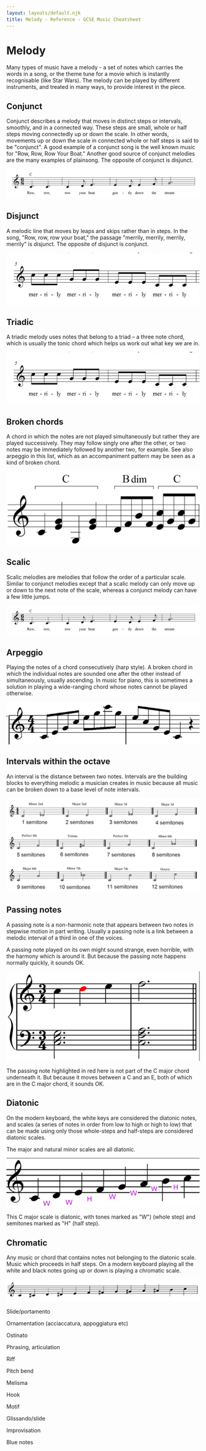 ```yaml
---
layout: layouts/default.njk
title: Melody - Reference - GCSE Music Cheatsheet
---
```


# Melody

Many types of music have a melody - a set of notes which carries the words in a song, or the theme tune for a movie which is instantly recognisable (like Star Wars). The melody can be played by different instruments, and treated in many ways, to provide interest in the piece.

## Conjunct

Conjunct describes a melody that moves in distinct steps or intervals, smoothly, and in a connected way. These steps are small, whole or half steps moving connectedly up or down the scale. In other words, movements up or down the scale in connected whole or half steps is said to be "conjunct". A good example of a conjunct song is the well known music for "Row, Row, Row Your Boat." Another good source of conjunct melodies are the many examples of plainsong. The opposite of conjunct is disjunct.

![A conjunct melody](../../img/reference/melody-conjunct.png)

## Disjunct

A melodic line that moves by leaps and skips rather than in steps. In the song, "Row, row, row your boat," the passage "merrily, merrily, merrily, merrily" is disjunct. The opposite of disjunct is conjunct.

![A disjunct melody](../../img/reference/melody-disjunct.png)

## Triadic

A triadic melody uses notes that belong to a triad – a three note chord, which is usually the tonic chord which helps us work out what key we are in.

![A triadic melody](../../img/reference/melody-triadic.png)

## Broken chords

A chord in which the notes are not played simultaneously but rather they are played successively. They may follow singly one after the other, or two notes may be immediately followed by another two, for example. See also arpeggio in this list, which as an accompaniment pattern may be seen as a kind of broken chord.

![Broken chords](../../img/reference/melody-broken-chords.png)

## Scalic

Scalic melodies are melodies that follow the order of a particular scale.  Similar to conjunct melodies except that a scalic melody can only move up or down to the next note of the scale, whereas a conjunct melody can have a few little jumps.

![A scalic melody](../../img/reference/melody-scalic.png)

## Arpeggio

Playing the notes of a chord consecutively (harp style). A broken chord in which the individual notes are sounded one after the other instead of simultaneously, usually ascending. In music for piano, this is sometimes a solution in playing a wide-ranging chord whose notes cannot be played otherwise.

![Arpeggio](../../img/reference/melody-arpeggio.png)

## Intervals within the octave

An interval is the distance between two notes. Intervals are the building blocks to everything melodic a musician creates in music because all music can be broken down to a base level of note intervals.

![Intervals within the octave](../../img/reference/melody-octave-intervals.png)

## Passing notes

A passing note is a non-harmonic note that appears between two notes in stepwise motion in part writing. Usually a passing note is a link between a melodic interval of a third in one of the voices.

A passing note played on its own might sound strange, even horrible, with the harmony which is around it. But because the passing note happens normally quickly, it sounds OK.

![Passing notes](../../img/reference/melody-passing-note.png)

The passing note highlighted in red here is not part of the C major chord underneath it. But because it moves between a C and an E, both of which are in the C major chord, it sounds OK.

## Diatonic

On the modern keyboard, the white keys are considered the diatonic notes, and scales (a series of notes in order from low to high or high to low) that can be made using only those whole-steps and half-steps are considered diatonic scales.

The major and natural minor scales are all diatonic.

![The C major diatonic scale](../../img/reference/melody-diatonic.png)

This C major scale is diatonic, with tones marked as "W") (whole step) and semitones marked as "H" (half step).

## Chromatic

Any music or chord that contains notes not belonging to the diatonic scale. Music which proceeds in half steps. On a modern keyboard playing all the white and black notes going up or down is playing a chromatic scale.

![A chromatic scale](../../img/reference/melody-chromatic.png)

Slide/portamento

Ornamentation (acciaccatura, appoggiatura etc)

Ostinato

Phrasing, articulation

Riff

Pitch bend

Melisma

Hook

Motif

Glissando/slide

Improvisation

Blue notes